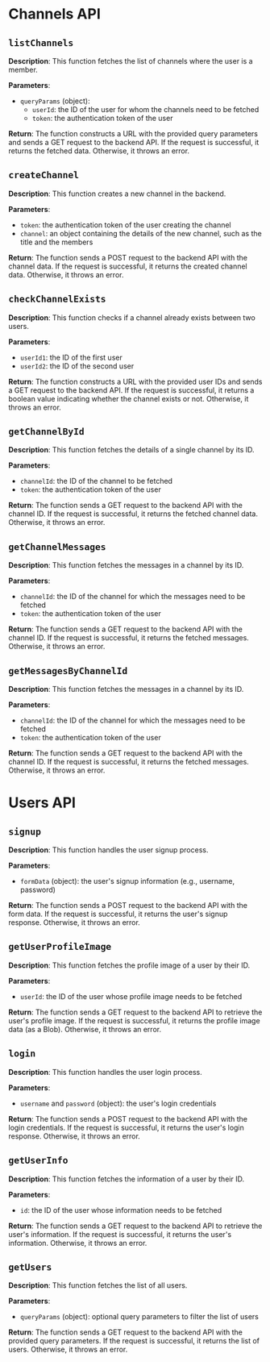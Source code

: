 # Channels API

## `listChannels`

**Description**:
This function fetches the list of channels where the user is a member.

**Parameters**:

- `queryParams` (object):
  - `userId`: the ID of the user for whom the channels need to be fetched
  - `token`: the authentication token of the user

**Return**:
The function constructs a URL with the provided query parameters and sends a GET request to the backend API. If the request is successful, it returns the fetched data. Otherwise, it throws an error.

## `createChannel`

**Description**:
This function creates a new channel in the backend.

**Parameters**:

- `token`: the authentication token of the user creating the channel
- `channel`: an object containing the details of the new channel, such as the title and the members

**Return**:
The function sends a POST request to the backend API with the channel data. If the request is successful, it returns the created channel data. Otherwise, it throws an error.

## `checkChannelExists`

**Description**:
This function checks if a channel already exists between two users.

**Parameters**:

- `userId1`: the ID of the first user
- `userId2`: the ID of the second user

**Return**:
The function constructs a URL with the provided user IDs and sends a GET request to the backend API. If the request is successful, it returns a boolean value indicating whether the channel exists or not. Otherwise, it throws an error.

## `getChannelById`

**Description**:
This function fetches the details of a single channel by its ID.

**Parameters**:

- `channelId`: the ID of the channel to be fetched
- `token`: the authentication token of the user

**Return**:
The function sends a GET request to the backend API with the channel ID. If the request is successful, it returns the fetched channel data. Otherwise, it throws an error.

## `getChannelMessages`

**Description**:
This function fetches the messages in a channel by its ID.

**Parameters**:

- `channelId`: the ID of the channel for which the messages need to be fetched
- `token`: the authentication token of the user

**Return**:
The function sends a GET request to the backend API with the channel ID. If the request is successful, it returns the fetched messages. Otherwise, it throws an error.

## `getMessagesByChannelId`

**Description**:
This function fetches the messages in a channel by its ID.

**Parameters**:

- `channelId`: the ID of the channel for which the messages need to be fetched
- `token`: the authentication token of the user

**Return**:
The function sends a GET request to the backend API with the channel ID. If the request is successful, it returns the fetched messages. Otherwise, it throws an error.

# Users API

## `signup`

**Description**:
This function handles the user signup process.

**Parameters**:

- `formData` (object): the user's signup information (e.g., username, password)

**Return**:
The function sends a POST request to the backend API with the form data. If the request is successful, it returns the user's signup response. Otherwise, it throws an error.

## `getUserProfileImage`

**Description**:
This function fetches the profile image of a user by their ID.

**Parameters**:

- `userId`: the ID of the user whose profile image needs to be fetched

**Return**:
The function sends a GET request to the backend API to retrieve the user's profile image. If the request is successful, it returns the profile image data (as a Blob). Otherwise, it throws an error.

## `login`

**Description**:
This function handles the user login process.

**Parameters**:

- `username` and `password` (object): the user's login credentials

**Return**:
The function sends a POST request to the backend API with the login credentials. If the request is successful, it returns the user's login response. Otherwise, it throws an error.

## `getUserInfo`

**Description**:
This function fetches the information of a user by their ID.

**Parameters**:

- `id`: the ID of the user whose information needs to be fetched

**Return**:
The function sends a GET request to the backend API to retrieve the user's information. If the request is successful, it returns the user's information. Otherwise, it throws an error.

## `getUsers`

**Description**:
This function fetches the list of all users.

**Parameters**:

- `queryParams` (object): optional query parameters to filter the list of users

**Return**:
The function sends a GET request to the backend API with the provided query parameters. If the request is successful, it returns the list of users. Otherwise, it throws an error.
